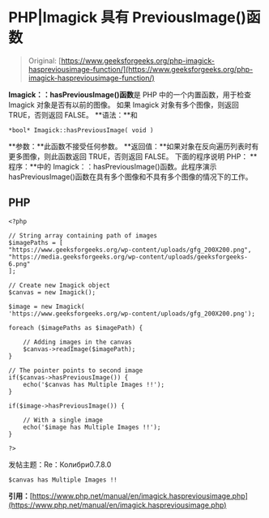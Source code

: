 # PHP|Imagick 具有 PreviousImage()函数

> Original: [https://www.geeksforgeeks.org/php-imagick-haspreviousimage-function/](https://www.geeksforgeeks.org/php-imagick-haspreviousimage-function/)

**Imagick：：hasPreviousImage()函数**是 PHP 中的一个内置函数，用于检查 Imagick 对象是否有以前的图像。 如果 Imagick 对象有多个图像，则返回 TRUE，否则返回 FALSE。
**语法：**和

```
*bool* Imagick::hasPreviousImage( void )
```

**参数：**此函数不接受任何参数。
**返回值：**如果对象在反向遍历列表时有更多图像，则此函数返回 TRUE，否则返回 FALSE。
下面的程序说明 PHP：
**程序：**中的 Imagick：：hasPreviousImage()函数。此程序演示 hasPreviousImage()函数在具有多个图像和不具有多个图像的情况下的工作。

## PHP

```
<?php

// String array containing path of images
$imagePaths = [
"https://www.geeksforgeeks.org/wp-content/uploads/gfg_200X200.png",
"https://media.geeksforgeeks.org/wp-content/uploads/geeksforgeeks-6.png"
];

// Create new Imagick object
$canvas = new Imagick();

$image = new Imagick(
'https://www.geeksforgeeks.org/wp-content/uploads/gfg_200X200.png');

foreach ($imagePaths as $imagePath) {

    // Adding images in the canvas
    $canvas->readImage($imagePath);
}

// The pointer points to second image
if($canvas->hasPreviousImage()) {
    echo('$canvas has Multiple Images !!');
}

if($image->hasPreviousImage()) {

    // With a single image
    echo('$image has Multiple Images !!');
}

?>
```

发帖主题：Re：Колибри0.7.8.0

```
$canvas has Multiple Images !!
```

**引用：**[https://www.php.net/manual/en/imagick.haspreviousimage.php](https://www.php.net/manual/en/imagick.haspreviousimage.php)